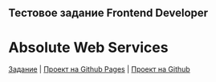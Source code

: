 <h2>Тестовое задание Frontend Developer</h2>
<h1>Absolute Web Services</h1>
<a href="https://docs.google.com/document/d/1GslyhztrY0oo7fmBR3PHqcnkNyN0Tbr2fyFjsQrfRAI/edit">Задание</a> | 
<a href="https://dmitriy-1986.github.io/FE-Test/">Проект на Github Pages</a> |
<a href="https://dmitriy-1986.github.io/FE-Test/">Проект на Github </a>
